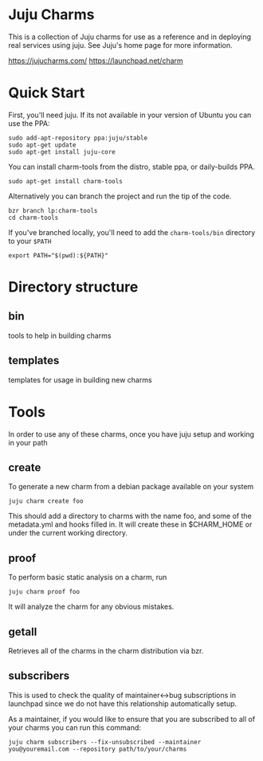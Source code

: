 # Juju Charms

This is a collection of Juju charms for use as a reference and in
deploying real services using juju. See Juju's home page for
more information.

https://jujucharms.com/
https://launchpad.net/charm

# Quick Start

First, you'll need juju. If its not available in your version of Ubuntu
you can use the PPA:

    sudo add-apt-repository ppa:juju/stable
    sudo apt-get update
    sudo apt-get install juju-core

You can install charm-tools from the distro, stable ppa, or daily-builds
PPA.

    sudo apt-get install charm-tools

Alternatively you can branch the project and run the tip of the code.

    bzr branch lp:charm-tools
    cd charm-tools

If you've branched locally, you'll need to add the `charm-tools/bin`
directory to your `$PATH`

    export PATH="$(pwd):${PATH}"

# Directory structure

## bin

tools to help in building charms

## templates

templates for usage in building new charms

# Tools

In order to use any of these charms, once you have juju setup and
working in your path

## create

To generate a new charm from a debian package available on your system

    juju charm create foo

This should add a directory to charms with the name foo, and some of the
metadata.yml and hooks filled in. It will create these in $CHARM_HOME
or under the current working directory.

## proof

To perform basic static analysis on a charm, run

    juju charm proof foo

It will analyze the charm for any obvious mistakes.

## getall

Retrieves all of the charms in the charm distribution via bzr. 

## subscribers

This is used to check the quality of maintainer<->bug subscriptions in
launchpad since we do not have this relationship automatically setup.

As a maintainer, if you would like to ensure that you are subscribed to
all of your charms you can run this command:

    juju charm subscribers --fix-unsubscribed --maintainer you@youremail.com --repository path/to/your/charms
